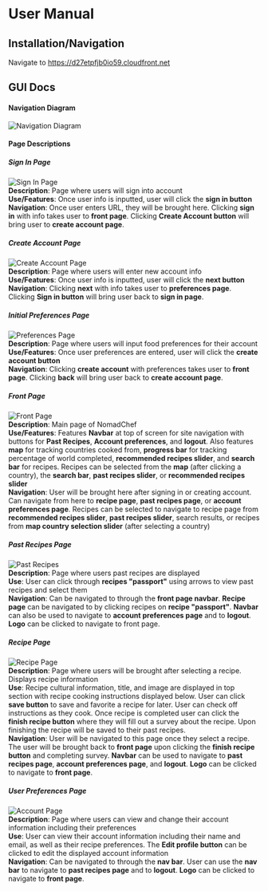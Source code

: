 # User Manual

## Installation/Navigation
Navigate to https://d27etpfjb0io59.cloudfront.net

## GUI Docs
#### Navigation Diagram
![Navigation Diagram](/docs/Images/NomadChef-Pages.drawio.png)
#### Page Descriptions
##### **Sign In Page**
![Sign In Page](/docs/Images/Sign-in-page.png)<br>
**Description**: Page where users will sign into account <br>
**Use/Features**: Once user info is inputted, user will click the **sign in button**<br>
**Navigation**: Once user enters URL, they will be brought here. Clicking **sign in** with info takes user to **front page**. Clicking **Create Account button** will bring user to **create account page**.<br>
##### **Create Account Page**
![Create Account Page](/docs/Images/Create-Account-1.png)<br>
**Description**: Page where users will enter new account info <br>
**Use/Features**: Once user info is inputted, user will click the **next button**<br>
**Navigation**: Clicking **next** with info takes user to **preferences page**. Clicking **Sign in button** will bring user back to **sign in page**.<br>
##### **Initial Preferences Page**
![Preferences Page](/docs/Images/Personal-Preferences-1.png)<br>
**Description**: Page where users will input food preferences for their account <br>
**Use/Features**: Once user preferences are entered, user will click the **create account button**<br>
**Navigation**: Clicking **create account** with preferences takes user to **front page**. Clicking **back** will bring user back to **create account page**.<br>
##### **Front Page**
![Front Page](/docs/Images/frontpage.jpeg)<br>
**Description**: Main page of NomadChef <br>
**Use/Features**: Features **Navbar** at top of screen for site navigation with buttons for **Past Recipes**, **Account preferences**, and **logout**. Also features **map** for tracking countries cooked from, **progress bar** for tracking percentage of world completed, **recommended recipes slider**, and **search bar** for recipes. Recipes can be selected from the **map** (after clicking a country), the **search bar**, **past recipes slider**, or **recommended recipes slider**<br>
**Navigation**: User will be brought here after signing in or creating account. Can navigate from here to **recipe page**, **past recipes page**, or **account preferences page**. Recipes can be selected to navigate to recipe page from **recommended recipes slider**, **past recipes slider**, search results, or recipes from **map country selection slider** (after selecting a country)<br>
##### **Past Recipes Page**
![Past Recipes](/docs/Images/pastrecipes.jpeg)<br>
**Description**: Page where users past recipes are displayed<br>
**Use**: User can click through **recipes "passport"** using arrows to view past recipes and select them<br>
**Navigation**: Can be navigated to through the **front page navbar**. **Recipe page** can be navigated to by clicking recipes on **recipe "passport"**. **Navbar** can also be used to navigate to **account preferences page** and to **logout**. **Logo** can be clicked to navigate to front page.<br>
##### **Recipe Page**
![Recipe Page](/docs/Images/recipepage.jpeg)<br>
**Description**: Page where users will be brought after selecting a recipe. Displays recipe information<br>
**Use**: Recipe cultural information, title, and image are displayed in top section with recipe cooking instructions displayed below. User can click **save button** to save and favorite a recipe for later. User can check off instructions as they cook. Once recipe is completed user can click the **finish recipe button** where they will fill out a survey about the recipe. Upon finishing the recipe will be saved to their past recipes.<br>
**Navigation**: User will be navigated to this page once they select a recipe. The user will be brought back to **front page** upon clicking the **finish recipe button** and completing survey. **Navbar** can be used to navigate to **past recipes page**, **account preferences page**, and **logout**. **Logo** can be clicked to navigate to **front page**. <br>
##### **User Preferences Page**
![Account Page](/docs/Images/userprefs.jpeg)<br>
**Description**: Page where users can view and change their account information including their preferences<br>
**Use**: User can view their account information including their name and email, as well as their recipe preferences. The **Edit profile button** can be clicked to edit the displayed account information<br>
**Navigation**: Can be navigated to through the **nav bar**. User can use the **nav bar** to navigate to **past recipes page** and to **logout**. **Logo** can be clicked to navigate to **front page**.<br>

